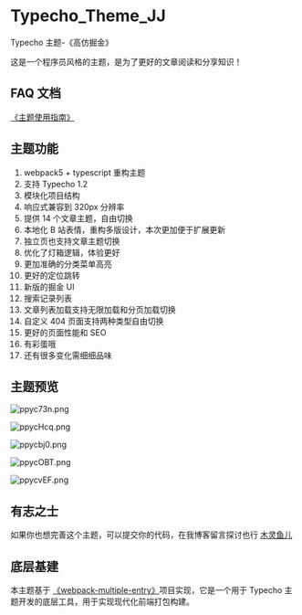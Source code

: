 # Typecho_Theme_JJ

Typecho 主题-《高仿掘金》

这是一个程序员风格的主题，是为了更好的文章阅读和分享知识！

## FAQ 文档

[《主题使用指南》](https://mulingyuer.github.io/Typecho_Theme_JJ/)

## 主题功能

1. webpack5 + typescript 重构主题
2. 支持 Typecho 1.2
3. 模块化项目结构
4. 响应式兼容到 320px 分辨率
5. 提供 14 个文章主题，自由切换
6. 本地化 B 站表情，重构多版设计，本次更加便于扩展更新
7. 独立页也支持文章主题切换
8. 优化了灯箱逻辑，体验更好
9. 更加准确的分类菜单高亮
10. 更好的定位跳转
11. 新版的掘金 UI
12. 搜索记录列表
13. 文章列表加载支持无限加载和分页加载切换
14. 自定义 404 页面支持两种类型自由切换
15. 更好的页面性能和 SEO
16. 有彩蛋哦
17. 还有很多变化需细细品味

## 主题预览

![ppyc73n.png](https://s1.ax1x.com/2023/03/28/ppyc73n.png)

![ppycHcq.png](https://s1.ax1x.com/2023/03/28/ppycHcq.png)

![ppycbj0.png](https://s1.ax1x.com/2023/03/28/ppycbj0.png)

![ppycOBT.png](https://s1.ax1x.com/2023/03/28/ppycOBT.png)

![ppycvEF.png](https://s1.ax1x.com/2023/03/28/ppycvEF.png)

## 有志之士

如果你也想完善这个主题，可以提交你的代码，在我博客留言探讨也行 [木灵鱼儿](https://www.mulingyuer.com)

## 底层基建

本主题基于 [《webpack-multiple-entry》](https://github.com/mulingyuer/webpack-multiple-entry)项目实现，它是一个用于 Typecho 主题开发的底层工具，用于实现现代化前端打包构建。
